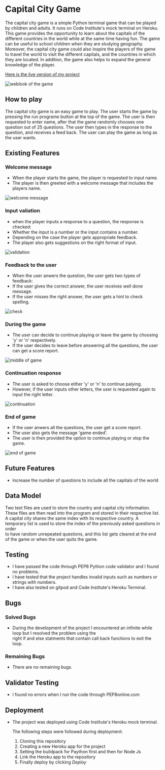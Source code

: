 # Capital City Game

<p>
The capital city game is a simple Python terminal game that can be played by children and adults. It runs on Code Institute's mock terminal on Heroku. This game provides the opportunity to learn about the capitals of the different countries in the world while at the same time having fun. The game can be useful to school children when they are studying geography. Moreover, the capital city game could also inspire the players of the game to travel the world to visit the different capitals, and the countries in which they are located. In addition, the game also helps to expand the general knowledge of the player.
</p>

[Here is the live version of my project](https://capital-city-quiz-game.herokuapp.com/)

![weblook of the game](assets/images/applook.PNG)

## How to play
The capital city game is an easy game to play. The user starts the game by pressing the run programe
button at the top of the game. The user is then requested to enter name, after that the game randomly chooses
one question out of 25 questions. The user then types in the response to the question, and receives a feed back.
The user can play the game as long as the user wants.

## Existing Features

### Welcome message
* When the player starts the game, the player is requested to input name.
* The player is then greeted with a welcome message that includes the players name.

![welcome message](assets/images/welcome.PNG)

### Input valiation
* when the player inputs a response to a question, the response is checked:
* Whether the input is a number or the input contains a number.
* Depending on the case the player gets appropriate feedback.
* The player also gets suggestions on the right format of input.

![validation](assets/images/invalidinput.PNG)

### Feedback to the user
* When the user anwers the question, the user gets two types of feedback:
* If the user gives the correct answer, the user receives well done message.
* If the user misses the right answer, the user gets a hint to check spelling.

![check](assets/images/checkanswer.PNG)

### During the game
* The user can decide to continue playing or leave the game by choosing  'y' or 'n' respectively.
* If the user decides to leave before answering all the questions, the user can get a score report.

![middle of game](assets/images/midgame.PNG)

### Continuation response
* The user is asked to choose either 'y' or 'n' to continue palying.
* However, if the user inputs other letters, the user is requested again to input the right letter.

![continuation](assets/images/continuresponse.PNG)

### End of game
* If the user anwers all the questions, the user get a score report.
* The user also gets the message 'game ended'.
* The user is then provided the option to continue playing or stop the game.

![end of game](assets/images/endofgame.PNG)

## Future Features
* Increase the number of questions to include all the capitals of the world

## Data Model
<p>Two text files are used to store the country and capital city information. These files are then read into the program and stored in their respective list.<br>
 A capital city shares the same index with its respective country. A temporary list is used to store the index of the previously asked questions in order <br>to have
 random unrepeated questions, and this list gets cleared at the end of the game or when the user quits the game.</p>

 ## Testing
* I have passed the code through PEP8 Python code validator and I found no problems.
* I have tested that the project handles invalid inputs such as numbers or strings with numbers.
* I have also tested on gitpod and Code Institute's Heroku Terminal.

## Bugs

### Solved Bugs

* During the development of the project I encountered an infinite while loop but I resolved the problem using the <br> right if and else statments that contain call back functions to exit the loop.

### Remaining Bugs
* There are no remaining bugs.

## Validator Testing
* I found no errors when I run the code through PEP8online.com

## Deployment
* The project was deployed using Code Institute's Heroku mock terminal.
<ul> The following steps were followed during deployment:
  <ol>
  <li>Cloning this repository</li>
  <li>Creating a new Heroku app for the project</li>
  <li>Setting the buildpack for Paython first and then for Node Js</li>
  <li>Link the Heroku app to the repository</li>
  <li>Finally deploy by clicking <em>Deploy</em></li>

  </ol>

</ul>





